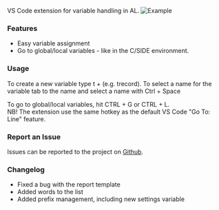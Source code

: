 VS Code extension for variable handling in AL.
![Example](https://raw.githubusercontent.com/RasmusTidselbak/al-var-helper/master/client/images/example.gif)

### Features
- Easy variable assignment
- Go to global/local variables - like in the C/SIDE environment.

### Usage
To create a new variable type t + <Object Type> (e.g. trecord).
To select a name for the variable tab to the name and select a name with Ctrl + Space

To go to global/local variables, hit CTRL + G or CTRL + L.\
NB! The extension use the same hotkey as the default VS Code "Go To: Line" feature.

### Report an Issue
Issues can be reported to the project on [Github](https://github.com/RasmusTidselbak/al-var-helper/issues).


### Changelog
* Fixed a bug with the report template
* Added words to the list
* Added prefix management, including new settings variable